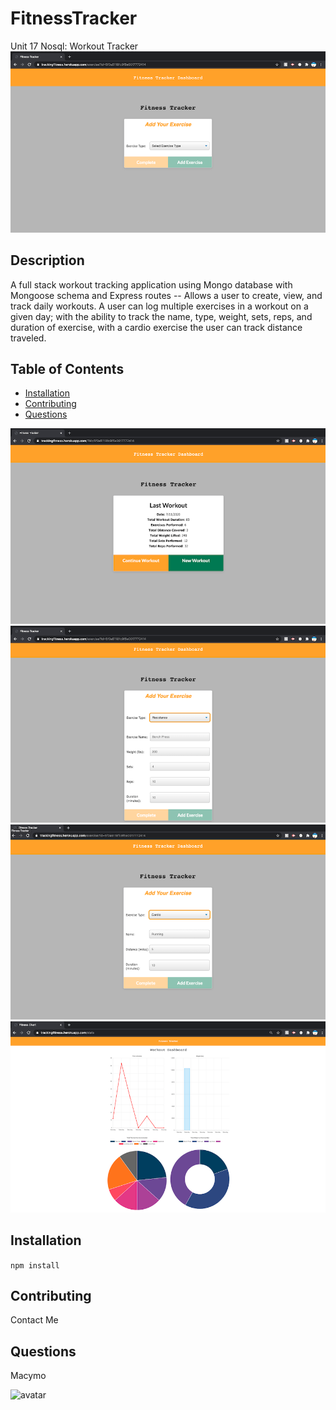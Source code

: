 # FitnessTracker
Unit 17 Nosql: Workout Tracker
![HomePage](FitnessTracker.png)

## Description
A full stack workout tracking application using Mongo database with Mongoose schema and Express routes -- Allows a user to create, view, and track daily workouts. A user can log multiple exercises in a workout on a given day; with the ability to track the name, type, weight, sets, reps, and duration of exercise, with a cardio exercise the user can track distance traveled.

## Table of Contents

* [Installation](#installation)
* [Contributing](#contributing)
* [Questions](#questions)

![Dashboard](FitnessTrackerDashboard.png)
![ResistanceExercise](ResistanceExercise.png)
![CardioExercise](CardioExercise.png)
![FitnessGraphs](FitnessTrackerGraphs.png)


## Installation
``` npm install ```

## Contributing
Contact Me

## Questions
Macymo

![avatar](https://avatars3.githubusercontent.com/u/59153195?v=4)

